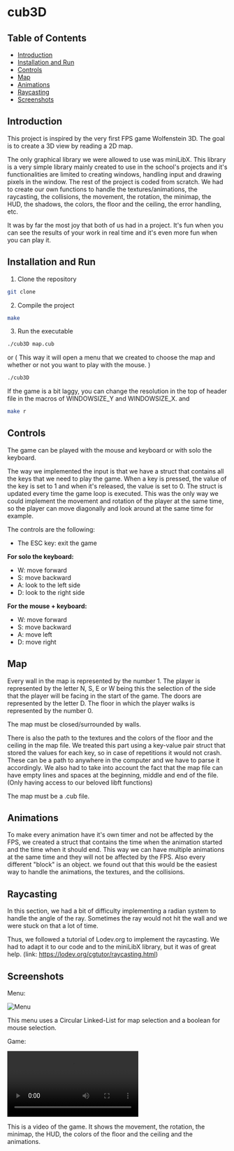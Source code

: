 # cub3D

## Table of Contents
- [Introduction](#introduction)
- [Installation and Run](#installation)
- [Controls](#controls)
- [Map](#map)
- [Animations](#animations)
- [Raycasting](#raycasting)
- [Screenshots](#screenshots)

## Introduction
This project is inspired by the very first FPS game Wolfenstein 3D. The goal is to create a 3D view by reading a 2D map.

The only graphical library we were allowed to use was miniLibX. This library is a very simple library mainly created to use in the school's projects and it's functionalities are limited to creating windows, handling input and drawing pixels in the window. The rest of the project is coded from scratch. We had to create our own functions to handle the textures/animations, the raycasting, the collisions, the movement, the rotation, the minimap, the HUD, the shadows, the colors, the floor and the ceiling, the error handling, etc.

It was by far the most joy that both of us had in a project. It's fun when you can see the results of your work in real time and it's even more fun when you can play it.

## Installation and Run
1. Clone the repository
```bash
git clone
```
2. Compile the project
```bash
make
```
3. Run the executable
```bash
./cub3D map.cub
```
or ( This way it will open a menu that we created to choose the map and whether or not you want to play with the mouse. )
```bash
./cub3D
```

If the game is a bit laggy, you can change the resolution in the top of header file in the macros of WINDOWSIZE_Y and WINDOWSIZE_X.
and 
```bash
make r
```

## Controls
The game can be played with the mouse and keyboard or with solo the keyboard. 

The way we implemented the input is that we have a struct that contains all the keys that we need to play the game. When a key is pressed, the value of the key is set to 1 and when it's released, the value is set to 0. The struct is updated every time the game loop is executed.
This was the only way we could implement the movement and rotation of the player at the same time, so the player can move diagonally and look around at the same time for example.

The controls are the following:

- The ESC key: exit the game

**For solo the keyboard:**
- W: move forward
- S: move backward
- A: look to the left side
- D: look to the right side

**For the mouse + keyboard:**
- W: move forward
- S: move backward
- A: move left
- D: move right

## Map

Every wall in the map is represented by the number 1. The player is represented by the letter N, S, E or W being this the selection of the side that the player will be facing in the start of the game. The doors are represented by the letter D. The floor in which the player walks is represented by the number 0.

The map must be closed/surrounded by walls. 

There is also the path to the textures and the colors of the floor and the ceiling in the map file. We treated this part using a key-value pair struct that stored the values for each key, so in case of repetitions it would not crash.
These can be a path to anywhere in the computer and we have to parse it accordingly. We also had to take into account the fact that the map file can have empty lines and spaces at the beginning, middle and end of the file. (Only having access to our beloved libft functions)

The map must be a .cub file.

## Animations

To make every animation have it's own timer and not be affected by the FPS, we created a struct that contains the time when the animation started and the time when it should end. This way we can have multiple animations at the same time and they will not be affected by the FPS.
Also every different "block" is an object. we found out that this would be the easiest way to handle the animations, the textures, and the collisions.

## Raycasting

In this section, we had a bit of difficulty implementing a radian system to handle the angle of the ray. Sometimes the ray would not hit the wall and we were stuck on that a lot of time. 

Thus, we followed a tutorial of Lodev.org to implement the raycasting. We had to adapt it to our code and to the miniLibX library, but it was of great help. (link: https://lodev.org/cgtutor/raycasting.html)

## Screenshots

Menu:

![Menu](https://github.com/dadoming/cub3D/doc_images/Menu.png)

This menu uses a Circular Linked-List for map selection and a boolean for mouse selection.


Game:

![Game](https://github.com/dadoming/cub3D/doc_images/show_game.mp4)

This is a video of the game. It shows the movement, the rotation, the minimap, the HUD, the colors of the floor and the ceiling and the animations.